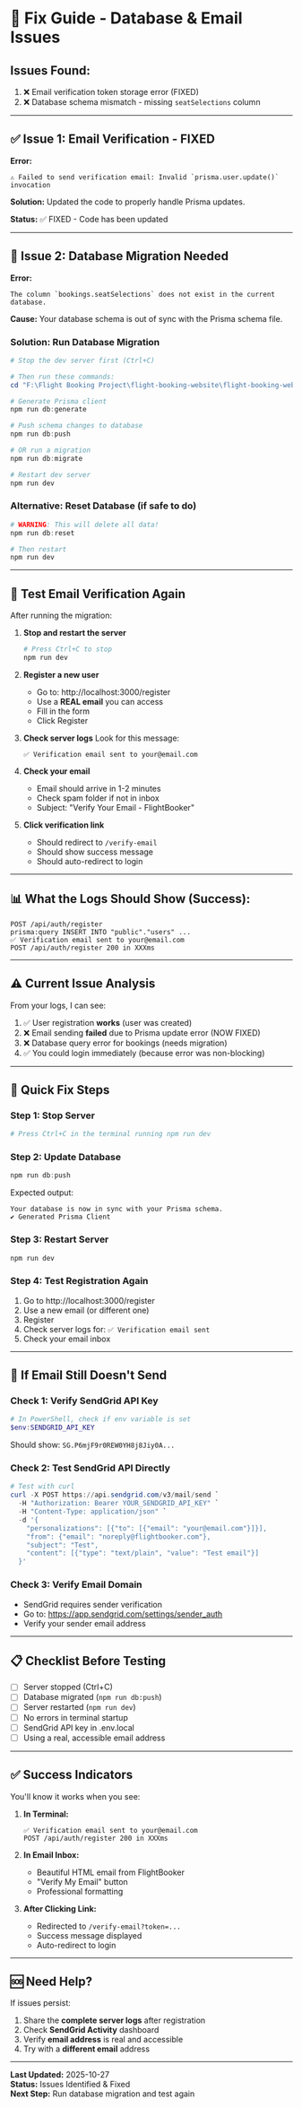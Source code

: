 # 🔧 Fix Guide - Database & Email Issues

## Issues Found:
1. ❌ Email verification token storage error (FIXED)
2. ❌ Database schema mismatch - missing `seatSelections` column

---

## ✅ Issue 1: Email Verification - FIXED

**Error:**
```
⚠️ Failed to send verification email: Invalid `prisma.user.update()` invocation
```

**Solution:** Updated the code to properly handle Prisma updates.

**Status:** ✅ FIXED - Code has been updated

---

## 🔧 Issue 2: Database Migration Needed

**Error:**
```
The column `bookings.seatSelections` does not exist in the current database.
```

**Cause:** Your database schema is out of sync with the Prisma schema file.

### Solution: Run Database Migration

```powershell
# Stop the dev server first (Ctrl+C)

# Then run these commands:
cd "F:\Flight Booking Project\flight-booking-website\flight-booking-website"

# Generate Prisma client
npm run db:generate

# Push schema changes to database
npm run db:push

# OR run a migration
npm run db:migrate

# Restart dev server
npm run dev
```

### Alternative: Reset Database (if safe to do)
```powershell
# WARNING: This will delete all data!
npm run db:reset

# Then restart
npm run dev
```

---

## 🧪 Test Email Verification Again

After running the migration:

1. **Stop and restart the server**
   ```powershell
   # Press Ctrl+C to stop
   npm run dev
   ```

2. **Register a new user**
   - Go to: http://localhost:3000/register
   - Use a **REAL email** you can access
   - Fill in the form
   - Click Register

3. **Check server logs**
   Look for this message:
   ```
   ✅ Verification email sent to your@email.com
   ```

4. **Check your email**
   - Email should arrive in 1-2 minutes
   - Check spam folder if not in inbox
   - Subject: "Verify Your Email - FlightBooker"

5. **Click verification link**
   - Should redirect to `/verify-email`
   - Should show success message
   - Should auto-redirect to login

---

## 📊 What the Logs Should Show (Success):

```
POST /api/auth/register
prisma:query INSERT INTO "public"."users" ...
✅ Verification email sent to your@email.com
POST /api/auth/register 200 in XXXms
```

---

## ⚠️ Current Issue Analysis

From your logs, I can see:
1. ✅ User registration **works** (user was created)
2. ❌ Email sending **failed** due to Prisma update error (NOW FIXED)
3. ❌ Database query error for bookings (needs migration)
4. ✅ You could login immediately (because error was non-blocking)

---

## 🎯 Quick Fix Steps

### Step 1: Stop Server
```powershell
# Press Ctrl+C in the terminal running npm run dev
```

### Step 2: Update Database
```powershell
npm run db:push
```

Expected output:
```
Your database is now in sync with your Prisma schema.
✔ Generated Prisma Client
```

### Step 3: Restart Server
```powershell
npm run dev
```

### Step 4: Test Registration Again
1. Go to http://localhost:3000/register
2. Use a new email (or different one)
3. Register
4. Check server logs for: `✅ Verification email sent`
5. Check your email inbox

---

## 🐛 If Email Still Doesn't Send

### Check 1: Verify SendGrid API Key
```powershell
# In PowerShell, check if env variable is set
$env:SENDGRID_API_KEY
```

Should show: `SG.P6mjF9r0REW0YH8j8Jiy0A...`

### Check 2: Test SendGrid API Directly
```powershell
# Test with curl
curl -X POST https://api.sendgrid.com/v3/mail/send `
  -H "Authorization: Bearer YOUR_SENDGRID_API_KEY" `
  -H "Content-Type: application/json" `
  -d '{
    "personalizations": [{"to": [{"email": "your@email.com"}]}],
    "from": {"email": "noreply@flightbooker.com"},
    "subject": "Test",
    "content": [{"type": "text/plain", "value": "Test email"}]
  }'
```

### Check 3: Verify Email Domain
- SendGrid requires sender verification
- Go to: https://app.sendgrid.com/settings/sender_auth
- Verify your sender email address

---

## 📋 Checklist Before Testing

- [ ] Server stopped (Ctrl+C)
- [ ] Database migrated (`npm run db:push`)
- [ ] Server restarted (`npm run dev`)
- [ ] No errors in terminal startup
- [ ] SendGrid API key in .env.local
- [ ] Using a real, accessible email address

---

## ✅ Success Indicators

You'll know it works when you see:

1. **In Terminal:**
   ```
   ✅ Verification email sent to your@email.com
   POST /api/auth/register 200 in XXXms
   ```

2. **In Email Inbox:**
   - Beautiful HTML email from FlightBooker
   - "Verify My Email" button
   - Professional formatting

3. **After Clicking Link:**
   - Redirected to `/verify-email?token=...`
   - Success message displayed
   - Auto-redirect to login

---

## 🆘 Need Help?

If issues persist:
1. Share the **complete server logs** after registration
2. Check **SendGrid Activity** dashboard
3. Verify **email address** is real and accessible
4. Try with a **different email** address

---

**Last Updated:** 2025-10-27  
**Status:** Issues Identified & Fixed  
**Next Step:** Run database migration and test again
